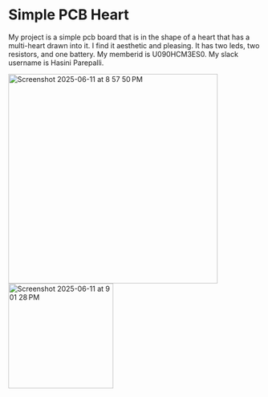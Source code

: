 # Simple PCB Heart 
My project is a simple pcb board that is in the shape of a heart that has a multi-heart drawn into it. I find it aesthetic and pleasing. It has two leds, two resistors, and one battery. 
My memberid is U090HCM3ES0. My slack username is Hasini Parepalli. 

<img width="417" alt="Screenshot 2025-06-11 at 8 57 50 PM" src="https://github.com/user-attachments/assets/0a4be595-7d49-41d6-90e4-f67863c641b2" />
<img width="209" alt="Screenshot 2025-06-11 at 9 01 28 PM" src="https://github.com/user-attachments/assets/2c1c3d49-6277-4f8a-a405-718965a652ed" />
